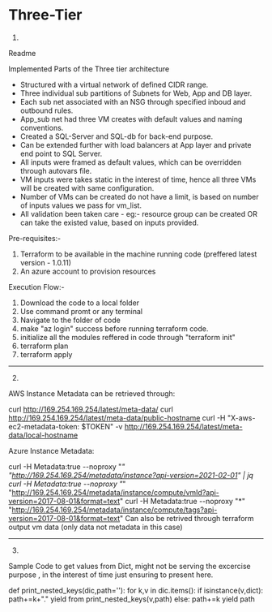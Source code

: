 # Three-Tier
1.
Readme

Implemented Parts of the Three tier architecture

- Structured with a virtual network of defined CIDR range.
- Three individual sub partitions of Subnets for Web, App and DB layer. 
- Each sub net associated with an NSG through specified inboud and outbound rules.
- App_sub net had three VM creates with default values and naming conventions.
- Created a SQL-Server and SQL-db for back-end purpose.
- Can be extended further with load balancers at App layer and private end point to SQL Server.
- All inputs were framed as default values, which can be overridden through autovars file.
- VM inputs were takes static in the interest of time, hence all three VMs will be created with same configuration.
- Number of VMs can be created do not have a limit, is based on number of inputs values we pass for vm_list.
- All validation been taken care - eg:- resource group can be created OR can take the existed value, based on inputs provided.

Pre-requisites:-
1. Terraform to be available in the machine running code (preffered latest version - 1.0.11)
2. An azure account to provision resources

Execution Flow:-
1. Download the code to a local folder
2. Use command promt or any terminal
3. Navigate to the folder of code
4. make "az login" success before running terraform code.
5. initialize all the modules reffered in code through "terraform init"
6. terraform plan
7. terraform apply




-------------------------------------
2.


AWS Instance Metadata can be retrieved through:

curl http://169.254.169.254/latest/meta-data/
curl http://169.254.169.254/latest/meta-data/public-hostname
curl -H "X-aws-ec2-metadata-token: $TOKEN" -v http://169.254.169.254/latest/meta-data/local-hostname

Azure Instance Metadata:

curl -H Metadata:true --noproxy "*" "http://169.254.169.254/metadata/instance?api-version=2021-02-01" | jq
curl -H Metadata:true --noproxy "*" "http://169.254.169.254/metadata/instance/compute/vmId?api-version=2017-08-01&format=text"
curl -H Metadata:true --noproxy "*" "http://169.254.169.254/metadata/instance/compute/tags?api-version=2017-08-01&format=text"
Can also be retrived through terraform output vm data (only data not metadata in this case)

-------------------------------------
3.
Sample Code to get values from Dict, might not be serving the excercise purpose , in the interest of time just ensuring to present here.

def print_nested_keys(dic,path=''):
    for k,v in dic.items():
        if isinstance(v,dict):
            path+=k+"."
            yield from print_nested_keys(v,path)
        else:
            path+=k
            yield path
